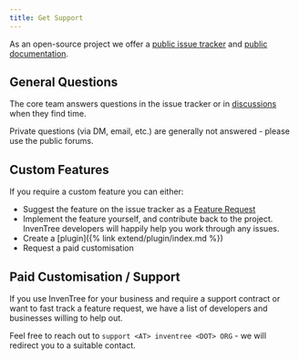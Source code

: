 ```yaml
---
title: Get Support
---
```


As an open-source project we offer a [public issue tracker](https://github.com/inventree/InvenTree) and [public documentation](https://docs.inventree.org).

## General Questions
The core team answers questions in the issue tracker or in [discussions](https://github.com/inventree/InvenTree/discussions) when they find time.

Private questions (via DM, email, etc.) are generally not answered - please use the public forums.

## Custom Features
If you require a custom feature you can either:
- Suggest the feature on the issue tracker as a [Feature Request](https://github.com/inventree/InvenTree/issues/new?template=feature_request.yaml)
- Implement the feature yourself, and contribute back to the project. InvenTree developers will happily help you work through any issues.
- Create a [plugin]({% link extend/plugin/index.md %})
- Request a paid customisation

## Paid Customisation / Support
If you use InvenTree for your business and require a support contract or want to fast track a feature request, we have a list of developers and businesses willing to help out.

Feel free to reach out to `support <AT> inventree <DOT> ORG` - we will redirect you to a suitable contact.
